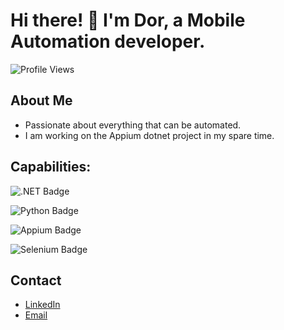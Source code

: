 # Hi there! 👋 I'm Dor, a Mobile Automation developer.

![Profile Views](https://komarev.com/ghpvc/?username=Dor-bl)

## About Me
- Passionate about everything that can be automated.
- I am working on the Appium dotnet project in my spare time.

## Capabilities: 

![.NET Badge](https://img.shields.io/badge/.NET-purple)

![Python Badge](https://img.shields.io/badge/Python-blue)

![Appium Badge](https://img.shields.io/badge/Appium-Mobile%20Automation-yellow)

![Selenium Badge](https://img.shields.io/badge/Selenium-Test%20Automation-brightgreen)

## Contact
- [LinkedIn](https://www.linkedin.com/in/dor-blayzer/)
- [Email](dblayzer@gmail.com)
